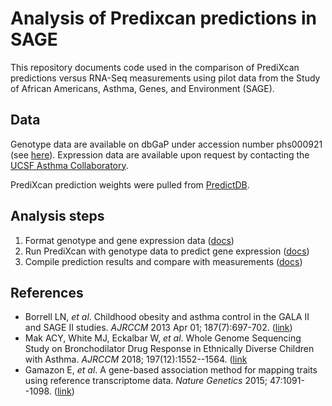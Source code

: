 # Analysis of Predixcan predictions in SAGE 
This repository documents code used in the comparison of PrediXcan predictions versus RNA-Seq measurements using pilot data from the Study of African Americans, Asthma, Genes, and Environment (SAGE).

## Data

Genotype data are available on dbGaP under accession number phs000921 (see [here](https://www.ncbi.nlm.nih.gov/projects/gap/cgi-bin/study.cgi?study_id=phs000921.v3.p1)).
Expression data are available upon request by contacting the [UCSF Asthma Collaboratory](https://pharm.ucsf.edu/burchard/contact).

PrediXcan prediction weights were pulled from [PredictDB](http://predictdb.org/).

## Analysis steps
1. Format genotype and gene expression data ([docs](./src/01_parse_data/README.md))
2. Run PrediXcan with genotype data to predict gene expression ([docs](./src/02_run_predixcan/README.md))
3. Compile prediction results and compare with measurements ([docs](./src/03_analyze_results/README.md))

## References
* Borrell LN, _et al_. Childhood obesity and asthma control in the GALA II and SAGE II studies. _AJRCCM_ 2013 Apr 01; 187(7):697-702. ([link](https://www.ncbi.nlm.nih.gov/pubmed/23392439))
* Mak ACY, White MJ, Eckalbar W, _et al_. Whole Genome Sequencing Study on Bronchodilator Drug Response in Ethnically Diverse Children with Asthma. _AJRCCM_ 2018; 197(12):1552--1564. ([link](https://www.ncbi.nlm.nih.gov/pubmed/29509491)
* Gamazon E, _et al_. A gene-based association method for mapping traits using reference transcriptome data. _Nature Genetics_ 2015; 47:1091--1098. ([link](https://www.nature.com/articles/ng.3367))
